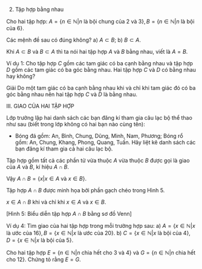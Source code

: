 2. Tập hợp bằng nhau

Cho hai tập hợp:
$A = \{n \in \mathbb{N} | n \text{ là bội chung của 2 và 3}\}, B = \{n \in \mathbb{N} | n \text{ là bội của 6}\}$.

Các mệnh đề sau có đúng không?
a) $A \subset B$;
b) $B \subset A$.

Khi $A \subset B$ và $B \subset A$ thì ta nói hai tập hợp $A$ và $B$ bằng nhau, viết là $A = B$.

Ví dụ 1: Cho tập hợp $C$ gồm các tam giác có ba cạnh bằng nhau và tập hợp $D$ gồm các tam giác có ba góc bằng nhau. Hai tập hợp $C$ và $D$ có bằng nhau hay không?

Giải
Do một tam giác có ba cạnh bằng nhau khi và chỉ khi tam giác đó có ba góc bằng nhau nên hai tập hợp $C$ và $D$ là bằng nhau.

III. GIAO CỦA HAI TẬP HỢP

Lớp trưởng lập hai danh sách các bạn đăng kí tham gia câu lạc bộ thể thao như sau (biết trong lớp không có hai bạn nào cùng tên):
- Bóng đá gồm: An, Bình, Chung, Dũng, Minh, Nam, Phương;
Bóng rổ gồm: An, Chung, Khang, Phong, Quang, Tuấn.
Hãy liệt kê danh sách các bạn đăng kí tham gia cả hai câu lạc bộ.

Tập hợp gồm tất cả các phần tử vừa thuộc $A$ vừa thuộc $B$ được gọi là giao của $A$ và $B$, kí hiệu $A \cap B$.

Vậy $A \cap B = \{x | x \in A \text{ và } x \in B\}$.

Tập hợp $A \cap B$ được minh họa bởi phần gạch chéo trong Hình 5.

$x \in A \cap B$ khi và chỉ khi $x \in A$ và $x \in B$.

[Hình 5: Biểu diễn tập hợp $A \cap B$ bằng sơ đồ Venn]

Ví dụ 4: Tìm giao của hai tập hợp trong mỗi trường hợp sau:
a) $A = \{x \in \mathbb{N} | x \text{ là ước của 16}\}, B = \{x \in \mathbb{N} | x \text{ là ước của 20}\}$.
b) $C = \{x \in \mathbb{N} | x \text{ là bội của 4}\}, D = \{x \in \mathbb{N} | x \text{ là bội của 5}\}$.

Cho hai tập hợp
$E = \{n \in \mathbb{N} | n \text{ chia hết cho 3 và 4}\}$ và $G = \{n \in \mathbb{N} | n \text{ chia hết cho 12}\}$.
Chứng tỏ rằng $E = G$.